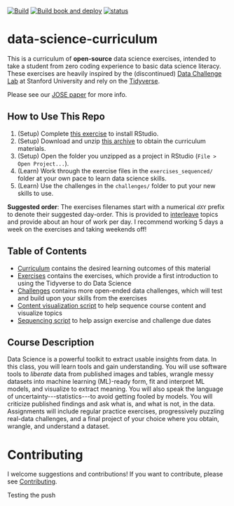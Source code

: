[![Build](https://github.com/zdelrosario/data-science-curriculum/actions/workflows/build.yml/badge.svg)](https://github.com/zdelrosario/data-science-curriculum/actions/workflows/build.yml) [![Build book and deploy](https://github.com/zdelrosario/data-science-curriculum/actions/workflows/book.yml/badge.svg)](https://github.com/zdelrosario/data-science-curriculum/actions/workflows/book.yml) [![status](https://jose.theoj.org/papers/f610a5debae8f7f9f08edd1e2abda774/status.svg)](https://jose.theoj.org/papers/f610a5debae8f7f9f08edd1e2abda774)

# data-science-curriculum

This is a curriculum of **open-source** data science exercises, intended to take a student from zero coding experience to basic data science literacy. These exercises are heavily inspired by the (discontinued) [Data Challenge Lab](https://dcl-docs.stanford.edu/home/) at Stanford University and rely on the [Tidyverse](https://www.tidyverse.org/).

Please see our [JOSE paper](https://jose.theoj.org/papers/10.21105/jose.00117) for more info.

## How to Use This Repo

1. (Setup) Complete [this exercise](https://zdelrosario.github.io/data-science-curriculum/setup-rstudio.html) to install RStudio.
2. (Setup) Download and unzip [this archive](https://github.com/zdelrosario/data-science-curriculum/archive/refs/heads/build.zip) to obtain the curriculum materials.
3. (Setup) Open the folder you unzipped as a project in RStudio (`File > Open Project...`).
4. (Learn) Work through the exercise files in the `exercises_sequenced/` folder at your own pace to learn data science skills.
5. (Learn) Use the challenges in the `challenges/` folder to put your new skills to use.

**Suggested order**: The exercises filenames start with a numerical `dXY` prefix to denote
their suggested day-order. This is provided to
[interleave](https://academicaffairs.arizona.edu/l2l-strategy-interleaving)
topics and provide about an hour of work per day. I recommend working 5 days a
week on the exercises and taking weekends off!

## Table of Contents

- [Curriculum](https://github.com/zdelrosario/data-science-curriculum/blob/master/curriculum.md) contains the desired learning outcomes of this material
- [Exercises](https://github.com/zdelrosario/data-science-curriculum/tree/master/exercises) contains the exercises, which provide a first introduction to using the Tidyverse to do Data Science
- [Challenges](https://github.com/zdelrosario/data-science-curriculum/tree/master/challenges) contains more open-ended data challenges, which will test and build upon your skills from the exercises
- [Content visualization script](https://github.com/zdelrosario/data-science-curriculum/blob/master/scripts/vis-metadata.Rmd) to help sequence course content and visualize topics
- [Sequencing script](https://github.com/zdelrosario/data-science-curriculum/blob/master/scripts/make-schedule.Rmd) to help assign exercise and challenge due dates

## Course Description

Data Science is a powerful toolkit to extract usable insights from data. In this class, you will learn tools and gain understanding. You will use software tools to *liberate* data from published images and tables, wrangle messy datasets into machine learning (ML)-ready form, fit and interpret ML models, and visualize to extract meaning. You will also speak the language of uncertainty---statistics---to avoid getting fooled by models. You will criticize published findings and ask what is, and what is not, in the data. Assignments will include regular practice exercises, progressively puzzling real-data challenges, and a final project of your choice where you obtain, wrangle, and understand a dataset.

# Contributing
I welcome suggestions and contributions! If you want to contribute, please see
[Contributing](https://github.com/zdelrosario/data-science-curriculum/blob/master/contributing.md).

Testing the push
